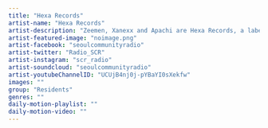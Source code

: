 ```yaml
---
title: "Hexa Records"	
artist-name: "Hexa Records"	
artist-description: "Zeemen, Xanexx and Apachi are Hexa Records, a label and crew with a strong focus on playing and producing Techno,  standing out individually in their own paths and together as a group."	
artist-featured-image: "noimage.png"	
artist-facebook: "seoulcommunityradio"	
artist-twitter: "Radio_SCR"	
artist-instagram: "scr_radio"	
artist-soundcloud: "seoulcommunityradio"	
artist-youtubeChannelID: "UCUjB4nj0j-pYBaYI0sXekfw"	
images: ""	
group: "Residents"	
genres: ""	
daily-motion-playlist: ""	
daily-motion-video: ""		
---
```


